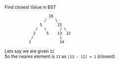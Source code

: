 Find closest Value in BST

```
                    10
                  /    \
                5       15
              /   \      / \
             2     5    13  22
            /            \
           1             14

```

Lets say we are given `12`
<br>
So the neares element is `13` as `|13 - 12| = 1` (closest)
